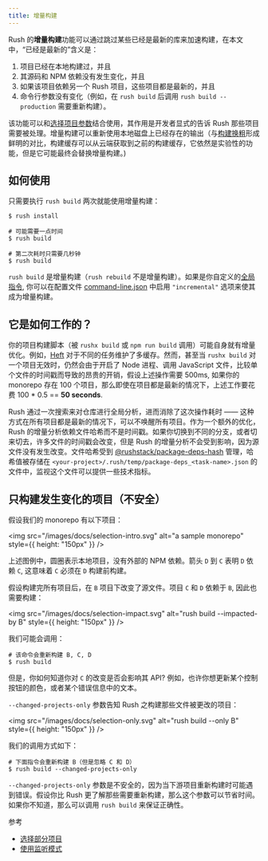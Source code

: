 ```yaml
---
title: 增量构建
---
```


Rush 的**增量构建**功能可以通过跳过某些已经是最新的库来加速构建，在本文中，“已经是最新的”含义是：

1. 项目已经在本地构建过，并且
2. 其源码和 NPM 依赖没有发生变化，并且
3. 如果该项目依赖另一个 Rush 项目，这些项目都是最新的，并且
4. 命令行参数没有变化（例如，在 `rush build` 后调用 `rush build --production` 需要重新构建）。

该功能可以和[选择项目参数](../../developer/selecting_subsets)结合使用，其作用是开发者显式的告诉 Rush 那些项目需要被处理。增量构建可以重新使用本地磁盘上已经存在的输出（与[构建换粗](../../maintainer/build_cache)形成鲜明的对比，构建缓存可以从云端获取到之前的构建缓存，它依然是实验性的功能，但是它可能最终会替换增量构建。)

## 如何使用

只需要执行 `rush build` 两次就能使用增量构建：

```shell
$ rush install

# 可能需要一点时间
$ rush build

# 第二次耗时只需要几秒钟
$ rush build
```

`rush build` 是增量构建（`rush rebuild` 不是增量构建）。如果是你自定义的[全局指令](../../maintainer/custom_commands), 你可以在配置文件 [command-line.json](../../configs/command-line_json) 中启用 `"incremental"` 选项来使其成为增量构建。

## 它是如何工作的？

你的项目构建脚本（被 `rushx build` 或 `npm run build` 调用）可能自身就有增量优化。例如，[Heft](https://rushstack.io/pages/heft/overview/) 对于不同的任务维护了多缓存。然而，甚至当 `rushx build` 对一个项目无效时，仍然会由于开启了 Node 进程、调用 JavaScript 文件，比较单个文件的时间戳而导致的昂贵的开销，假设上述操作需要 500ms, 如果你的 monorepo 存在 100 个项目，那么即使在项目都是最新的情况下，上述工作要花费 100 \* 0.5 == **50 seconds**.

Rush 通过一次搜索来对仓库进行全局分析，进而消除了这次操作耗时 —— 这种方式在所有项目都是最新的情况下，可以不唤醒所有项目。作为一个额外的优化，Rush 的增量分析依赖文件哈希而不是时间戳。如果你切换到不同的分支，或者切来切去，许多文件的时间戳会改变，但是 Rush 的增量分析不会受到影响，因为源文件没有发生改变。文件哈希受到 [@rushstack/package-deps-hash](https://www.npmjs.com/package/@rushstack/package-deps-hash) 管理，哈希值被存储在 `<your-project>/.rush/temp/package-deps_<task-name>.json` 的文件中，监视这个文件可以提供一些技术指标。

## 只构建发生变化的项目（不安全）

假设我们的 monorepo 有以下项目：

<img src="/images/docs/selection-intro.svg" alt="a sample monorepo" style={{ height: "150px" }} />

上述图例中，圆圈表示本地项目，没有外部的 NPM 依赖。箭头 `D` 到 `C` 表明 `D` 依赖 `C`, 这意味着 `C` 必须在 `D` 构建前构建。

假设构建完所有项目后，在 `B` 项目下改变了源文件。项目 `C` 和 `D` 依赖于 `B`, 因此也需要构建：

<img src="/images/docs/selection-impact.svg" alt="rush build --impacted-by B" style={{ height: "150px" }} />

我们可能会调用：

```shell
# 该命令会重新构建 B, C, D
$ rush build
```

但是，你如何知道你对 `C` 的改变是否会影响其 API? 例如，也许你想更新某个控制按钮的颜色，或者某个错误信息中的文本。

`--changed-projects-only` 参数告知 Rush 之构建那些文件被更改的项目：

<img src="/images/docs/selection-only.svg" alt="rush build --only B" style={{ height: "150px" }} />

我们的调用方式如下：

```shell
# 下面指令会重新构建 B（但是忽略 C 和 D）
$ rush build --changed-projects-only
```

`--changed-projects-only` 参数是不安全的，因为当下游项目重新构建时可能遇到错误。假设你比 Rush 更了解那些需要重新构建，那么这个参数可以节省时间。如果你不知道，那么可以调用 `rush build` 来保证正确性。

参考

- [选择部分项目](../../developer/selecting_subsets)
- [使用监听模式](../../advanced/watch_mode)
